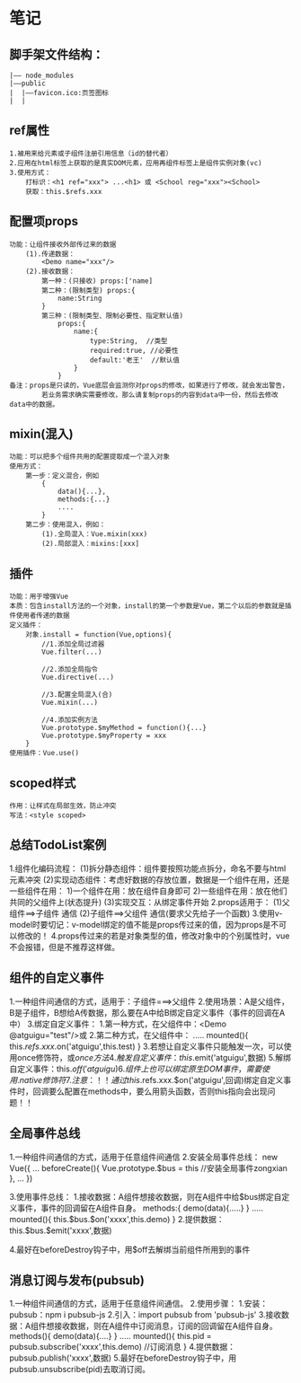 # 笔记

## 脚手架文件结构：
    |—— node_modules
    |——public
    |  |——favicon.ico:页签图标
    |  |

## ref属性
    1.被用来给元素或子组件注册引用信息（id的替代者）
    2.应用在html标签上获取的是真实DOM元素，应用再组件标签上是组件实例对象(vc)
    3.使用方式：
        打标识：<h1 ref="xxx"> ...<h1> 或 <School reg="xxx"><School>
        获取：this.$refs.xxx


## 配置项props
    功能：让组件接收外部传过来的数据
        (1).传递数据：
            <Demo name="xxx"/>
        (2).接收数据：
            第一种：(只接收) props:['name]
            第二种：(限制类型) props:{
                name:String
            }
            第三种：(限制类型、限制必要性、指定默认值)
                props:{
                    name:{
                        type:String,  //类型
                        required:true, //必要性
                        default:'老王'  //默认值
                    }
                }
    备注：props是只读的，Vue底层会监测你对props的修改，如果进行了修改，就会发出警告，
            若业务需求确实需要修改，那么请复制props的内容到data中一份，然后去修改data中的数据。

## mixin(混入)
    功能：可以把多个组件共用的配置提取成一个混入对象
    使用方式：
        第一步：定义混合，例如
            {
                data(){...},
                methods:{...}
                ....
            }
        第二步：使用混入，例如：
            (1).全局混入：Vue.mixin(xxx)
            (2).局部混入：mixins:[xxx]

## 插件
    功能：用于增强Vue
    本质：包含install方法的一个对象，install的第一个参数是Vue，第二个以后的参数就是插件使用者传递的数据
    定义插件：
        对象.install = function(Vue,options){
            //1.添加全局过滤器
            Vue.filter(...)

            //2.添加全局指令
            Vue.directive(...)

            //3.配置全局混入(合)
            Vue.mixin(...)

            //4.添加实例方法
            Vue.prototype.$myMethod = function(){...}
            Vue.prototype.$myProperty = xxx
        }
    使用插件：Vue.use()

## scoped样式
    作用：让样式在局部生效，防止冲突
    写法：<style scoped>

## 总结TodoList案例
1.组件化编码流程：
    (1)拆分静态组件：组件要按照功能点拆分，命名不要与html元素冲突
    (2)实现动态组件：考虑好数据的存放位置，数据是一个组件在用，还是一些组件在用：
        1)一个组件在用：放在组件自身即可
        2)一些组件在用：放在他们共同的父组件上(状态提升)
    (3)实现交互：从绑定事件开始
2.props适用于：
    (1)父组件==>子组件 通信
    (2)子组件==>父组件 通信(要求父先给子一个函数)
3.使用v-model时要切记：v-model绑定的值不能是props传过来的值，因为props是不可以修改的！
4.props传过来的若是对象类型的值，修改对象中的个别属性时，vue不会报错，但是不推荐这样做。

## 组件的自定义事件
1.一种组件间通信的方式，适用于：子组件===>父组件
2.使用场景：A是父组件，B是子组件，B想给A传数据，那么要在A中给B绑定自定义事件（事件的回调在A中）
3.绑定自定义事件：
    1.第一种方式，在父组件中：<Demo @atguigu="test"/>或<Demo v-on:atguigu="test">
    2.第二种方式，在父组件中：
        <Demo ref="demo">
        .....
        mounted(){
            this.$refs.xxx.$on('atguigu',this.test)
        }
    3.若想让自定义事件只能触发一次，可以使用once修饰符，或$once方法
4.触发自定义事件：this.$emit('atguigu',数据)
5.解绑自定义事件：this.$off('atguigu)
6.组件上也可以绑定原生DOM事件，需要使用.native修饰符
7.注意：！！通过this.$refs.xxx.$on('atguigu',回调)绑定自定义事件时，回调要么配置在methods中，要么用箭头函数，否则this指向会出现问题！！

## 全局事件总线
1.一种组件间通信的方式，适用于任意组件间通信
2.安装全局事件总线：
    new Vue({
        ...
        beforeCreate(){
            Vue.prototype.$bus = this  //安装全局事件zongxian
        },
        ...
    })

3.使用事件总线：
    1.接收数据：A组件想接收数据，则在A组件中给$bus绑定自定义事件，事件的回调留在A组件自身。
    methods:{
        demo(data){.....}
    }
    .....
    mounted(){
        this.$bus.$on('xxxx',this.demo)
    }
    2.提供数据：this.$bus.$emit('xxxx',数据)

4.最好在beforeDestroy钩子中，用$off去解绑当前组件所用到的事件

## 消息订阅与发布(pubsub)
1.一种组件间通信的方式，适用于任意组件间通信。
2.使用步骤：
    1.安装：pubsub：npm i pubsub-js
    2.引入：import pubsub from 'pubsub-js'
    3.接收数据：A组件想接收数据，则在A组件中订阅消息，订阅的回调留在A组件自身。
        methods(){
            demo(data){....}
        }
        .....
        mounted(){
            this.pid = pubsub.subscribe('xxxx',this.demo)  //订阅消息
        }
    4.提供数据：pubsub.publish('xxxx',数据)
    5.最好在beforeDestroy钩子中，用pubsub.unsubscribe(pid)去取消订阅。